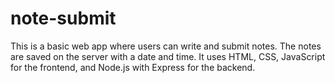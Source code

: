 # note-submit
This is a basic web app where users can write and submit notes. The notes are saved on the server with a date and time. It uses HTML, CSS, JavaScript for the frontend, and Node.js with Express for the backend.
